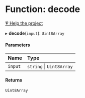 # Function: decode

[💗 Help the project](https://github.com/sponsors/panva)

▸ **decode**(`input`): `Uint8Array`

#### Parameters

| Name | Type |
| :------ | :------ |
| `input` | `string` \| `Uint8Array` |

#### Returns

`Uint8Array`
